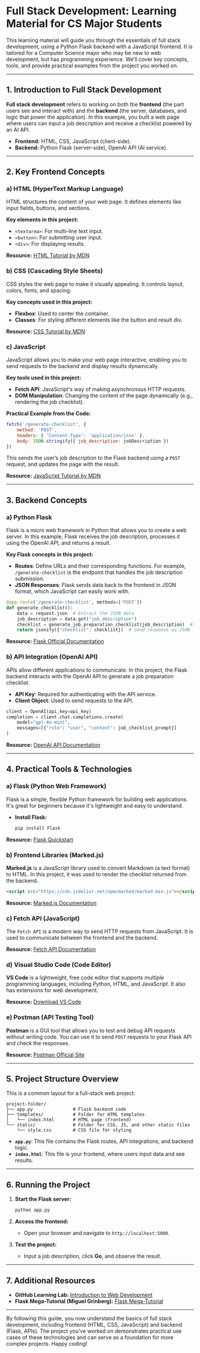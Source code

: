
# Full Stack Development: Learning Material for CS Major Students

This learning material will guide you through the essentials of full stack development, using a Python Flask backend with a JavaScript frontend. It is tailored for a Computer Science major who may be new to web development, but has programming experience. We’ll cover key concepts, tools, and provide practical examples from the project you worked on.

---

## 1. Introduction to Full Stack Development

**Full stack development** refers to working on both the **frontend** (the part users see and interact with) and the **backend** (the server, databases, and logic that power the application). In this example, you built a web page where users can input a job description and receive a checklist powered by an AI API.

- **Frontend:** HTML, CSS, JavaScript (client-side).
- **Backend:** Python Flask (server-side), OpenAI API (AI service).

---

## 2. Key Frontend Concepts

### a) HTML (HyperText Markup Language)
HTML structures the content of your web page. It defines elements like input fields, buttons, and sections.

**Key elements in this project:**
- `<textarea>`: For multi-line text input.
- `<button>`: For submitting user input.
- `<div>`: For displaying results.

**Resource:** [HTML Tutorial by MDN](https://developer.mozilla.org/en-US/docs/Web/HTML)

### b) CSS (Cascading Style Sheets)
CSS styles the web page to make it visually appealing. It controls layout, colors, fonts, and spacing.

**Key concepts used in this project:**
- **Flexbox**: Used to center the container.
- **Classes**: For styling different elements like the button and result div.

**Resource:** [CSS Tutorial by MDN](https://developer.mozilla.org/en-US/docs/Web/CSS)

### c) JavaScript
JavaScript allows you to make your web page interactive, enabling you to send requests to the backend and display results dynamically.

**Key tools used in this project:**
- **Fetch API**: JavaScript's way of making asynchronous HTTP requests.
- **DOM Manipulation**: Changing the content of the page dynamically (e.g., rendering the job checklist).

**Practical Example from the Code:**
```javascript
fetch('/generate-checklist', {
    method: 'POST',
    headers: { 'Content-Type': 'application/json' },
    body: JSON.stringify({ job_description: jobDescription })
})
```

This sends the user’s job description to the Flask backend using a `POST` request, and updates the page with the result.

**Resource:** [JavaScript Tutorial by MDN](https://developer.mozilla.org/en-US/docs/Web/JavaScript)

---

## 3. Backend Concepts

### a) Python Flask
Flask is a micro web framework in Python that allows you to create a web server. In this example, Flask receives the job description, processes it using the OpenAI API, and returns a result.

**Key Flask concepts in this project:**
- **Routes**: Define URLs and their corresponding functions. For example, `/generate-checklist` is the endpoint that handles the job description submission.
- **JSON Responses**: Flask sends data back to the frontend in JSON format, which JavaScript can easily work with.

```python
@app.route('/generate-checklist', methods=['POST'])
def generate_checklist():
    data = request.json  # Extract the JSON data
    job_description = data.get("job_description")
    checklist = generate_job_preparation_checklist(job_description)  # Generate checklist
    return jsonify({"checklist": checklist})  # Send response as JSON
```

**Resource:** [Flask Official Documentation](https://flask.palletsprojects.com/en/2.0.x/)

### b) API Integration (OpenAI API)
APIs allow different applications to communicate. In this project, the Flask backend interacts with the OpenAI API to generate a job preparation checklist.

- **API Key**: Required for authenticating with the API service.
- **Client Object**: Used to send requests to the API.

```python
client = OpenAI(api_key=api_key)
completion = client.chat.completions.create(
    model="gpt-4o-mini",
    messages=[{"role": "user", "content": job_checklist_prompt}]
)
```

**Resource:** [OpenAI API Documentation](https://beta.openai.com/docs/)

---

## 4. Practical Tools & Technologies

### a) Flask (Python Web Framework)
Flask is a simple, flexible Python framework for building web applications. It's great for beginners because it's lightweight and easy to understand.

- **Install Flask:**
  ```bash
  pip install Flask
  ```

**Resource:** [Flask Quickstart](https://flask.palletsprojects.com/en/2.0.x/quickstart/)

### b) Frontend Libraries (Marked.js)
**Marked.js** is a JavaScript library used to convert Markdown (a text format) to HTML. In this project, it was used to render the checklist returned from the backend.

```html
<script src="https://cdn.jsdelivr.net/npm/marked/marked.min.js"></script>
```

**Resource:** [Marked.js Documentation](https://marked.js.org/)

### c) Fetch API (JavaScript)
The `Fetch API` is a modern way to send HTTP requests from JavaScript. It is used to communicate between the frontend and the backend.

**Resource:** [Fetch API Documentation](https://developer.mozilla.org/en-US/docs/Web/API/Fetch_API)

### d) Visual Studio Code (Code Editor)
**VS Code** is a lightweight, free code editor that supports multiple programming languages, including Python, HTML, and JavaScript. It also has extensions for web development.

**Resource:** [Download VS Code](https://code.visualstudio.com/)

### e) Postman (API Testing Tool)
**Postman** is a GUI tool that allows you to test and debug API requests without writing code. You can use it to send `POST` requests to your Flask API and check the responses.

**Resource:** [Postman Official Site](https://www.postman.com/)

---

## 5. Project Structure Overview

This is a common layout for a full-stack web project:

```
project-folder/
├── app.py               # Flask backend code
├── templates/           # Folder for HTML templates
│   └── index.html       # HTML page (frontend)
└── static/              # Folder for CSS, JS, and other static files
    └── style.css        # CSS file for styling
```

- **`app.py`**: This file contains the Flask routes, API integrations, and backend logic.
- **`index.html`**: This file is your frontend, where users input data and see results.

---

## 6. Running the Project

1. **Start the Flask server:**
   ```bash
   python app.py
   ```

2. **Access the frontend:**
   - Open your browser and navigate to `http://localhost:5000`.

3. **Test the project:**
   - Input a job description, click **Go**, and observe the result.

---

## 7. Additional Resources

- **GitHub Learning Lab:** [Introduction to Web Development](https://lab.github.com/githubtraining/introduction-to-html)
- **Flask Mega-Tutorial (Miguel Grinberg):** [Flask Mega-Tutorial](https://blog.miguelgrinberg.com/post/the-flask-mega-tutorial-part-i-hello-world)

---

By following this guide, you now understand the basics of full stack development, including frontend (HTML, CSS, JavaScript) and backend (Flask, APIs). The project you’ve worked on demonstrates practical use cases of these technologies and can serve as a foundation for more complex projects. Happy coding!
